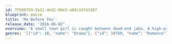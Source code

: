 ```yaml
---
id: 7f508759-5b11-4ed2-96e5-a84c33fd3387
blueprint: movie
title: 'Me Before You'
release_date: '2016-06-02'
overview: 'A small town girl is caught between dead-end jobs. A high-profile, successful man becomes wheelchair bound following an accident. The man decides his life is not worth living until the girl is hired for six months to be his new caretaker. Worlds apart and trapped together by circumstance, the two get off to a rocky start. But the girl becomes determined to prove to the man that life is worth living and as they embark on a series of adventures together, each finds their world changing in ways neither of them could begin to imagine.'
genres: '[{"id": 18, "name": "Drama"}, {"id": 10749, "name": "Romance"}]'
---
```

